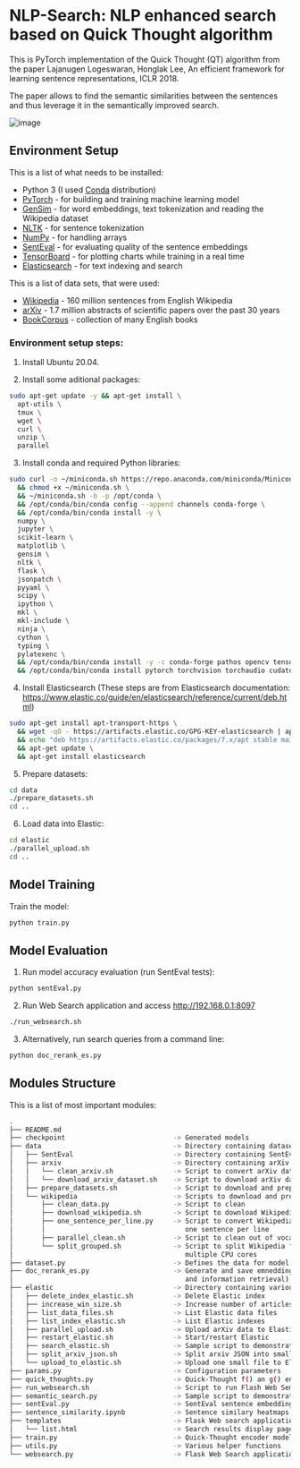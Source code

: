 # NLP-Search: NLP enhanced search based on Quick Thought algorithm

This is PyTorch implementation of the Quick Thought (QT) algorithm from the paper Lajanugen Logeswaran, Honglak Lee, An
efficient framework for learning sentence representations, ICLR 2018.

The paper allows to find the semantic similarities between the sentences and thus leverage it in the semantically improved search.

![image](https://github.com/gabijap/NLP-Enchanced-Search/assets/32993945/2aa9bb00-edfa-43d2-8c6f-47db98ba24eb)


## Environment Setup

This is a list of what needs to be installed:

* Python 3 (I used [Conda](https://www.anaconda.com/products/individual) distribution)
* [PyTorch](https://pytorch.org/) - for building and training machine learning model
* [GenSim](https://radimrehurek.com/gensim/) - for word embeddings, text tokenization and reading the Wikipedia dataset
* [NLTK](https://www.nltk.org/) - for sentence tokenization
* [NumPy](http://www.numpy.org/) - for handling arrays
* [SentEval](https://github.com/facebookresearch/SentEval) - for evaluating quality of the sentence embeddings
* [TensorBoard](https://www.tensorflow.org/tensorboard/) - for plotting charts while training in a real time
* [Elasticsearch](https://www.elastic.co/guide/en/elasticsearch/reference/current/deb.html) - for text indexing and search

This is a list of data sets, that were used:

* [Wikipedia](https://dumps.wikimedia.org/enwiki/latest/) - 160 million sentences from English Wikipedia
* [arXiv](https://www.kaggle.com/Cornell-University/arxiv) - 1.7 million abstracts of scientific papers over the past 30 years 
* [BookCorpus](https://yknzhu.wixsite.com/mbweb) - collection of many English books


### Environment setup steps:

1. Install Ubuntu 20.04.
   
2. Install some aditional packages:
```bash
sudo apt-get update -y && apt-get install \
  apt-utils \
  tmux \
  wget \
  curl \
  unzip \
  parallel
```

3. Install conda and required Python libraries:
```bash
sudo curl -o ~/miniconda.sh https://repo.anaconda.com/miniconda/Miniconda3-latest-Linux-x86_64.sh \
  && chmod +x ~/miniconda.sh \
  && ~/miniconda.sh -b -p /opt/conda \
  && /opt/conda/bin/conda config --append channels conda-forge \
  && /opt/conda/bin/conda install -y \
  numpy \
  jupyter \
  scikit-learn \
  matplotlib \
  gensim \
  nltk \
  flask \
  jsonpatch \
  pyyaml \
  scipy \
  ipython \
  mkl \
  mkl-include \
  ninja \
  cython \
  typing \
  pylatexenc \
  && /opt/conda/bin/conda install -y -c conda-forge pathos opencv tensorboard kaggle elasticsearch \
  && /opt/conda/bin/conda install pytorch torchvision torchaudio cudatoolkit=11.0 -c pytorch
```

4. Install Elasticsearch (These steps are from Elasticsearch documentation: https://www.elastic.co/guide/en/elasticsearch/reference/current/deb.html)
```bash
sudo apt-get install apt-transport-https \
  && wget -qO - https://artifacts.elastic.co/GPG-KEY-elasticsearch | apt-key add - \
  && echo "deb https://artifacts.elastic.co/packages/7.x/apt stable main" | sudo tee /etc/apt/sources.list.d/elastic-7.x.list \
  && apt-get update \
  && apt-get install elasticsearch
```

5. Prepare datasets:
```bash
cd data
./prepare_datasets.sh
cd ..
````

6. Load data into Elastic:
```bash
cd elastic
./parallel_upload.sh
cd ..
```

## Model Training 

Train the model:
```bash
python train.py
```

## Model Evaluation

1. Run model accuracy evaluation (run SentEval tests):
```bash
python sentEval.py
```

2. Run Web Search application and access http://192.168.0.1:8097
```bash
./run_websearch.sh
```

3. Alternatively, run search queries from a command line:
```bash
python doc_rerank_es.py 
```


## Modules Structure

This is a list of most important modules:

```bash
.
├── README.md                       
├── checkpoint                           -> Generated models
├── data                                 -> Directory containing datasets
│   ├── SentEval                         -> Directory containing SentEval datasets
│   ├── arxiv                            -> Directory containing arXiv dataset 
│   │   └── clean_arxiv.sh               -> Script to convert arXiv dataset to format required for loading into Elasticsearch
│   │   └── download_arxiv_dataset.sh    -> Script to download arXiv dataset
│   ├── prepare_datasets.sh              -> Script to download and prepare the datasets
│   └── wikipedia                        -> Scripts to download and prepare Wikipedia dataset
│       ├── clean_data.py                -> Script to clean
│       ├── download_wikipedia.sh        -> Script to download Wikipedia dataset
│       ├── one_sentence_per_line.py     -> Script to convert Wikipedia dataset from JSON to text file 
│       │                                   one sentence per line
│       ├── parallel_clean.sh            -> Script to clean out of vocabulary words
│       └── split_grouped.sh             -> Script to split Wikipedia files into multiple files to clean one
│                                           multiple CPU cores
├── dataset.py                           -> Defines the data for model training
├── doc_rerank_es.py                     -> Generate and save emneddings for computer science (AI, machine learning 
│                                           and information retrieval) categories of the arXiv, also perform search by semantic similary
├── elastic                              -> Directory containing various Elastic scripts 
│   ├── delete_index_elastic.sh          -> Delete Elastic index
│   ├── increase_win_size.sh             -> Increase number of articles returned by Elasticsearch API
│   ├── list_data_files.sh               -> List Elastic data files
│   ├── list_index_elastic.sh            -> List Elastic indexes
│   ├── parallel_upload.sh               -> Upload arXiv data to Elastic using multiple CPUs in parallel
│   ├── restart_elastic.sh               -> Start/restart Elastic
│   ├── search_elastic.sh                -> Sample script to demonstrate Elastic search query
│   ├── split_arxiv_json.sh              -> Split arxiv JSON into smaller files for parallel upload to Elastic
│   └── upload_to_elastic.sh             -> Upload one small file to Elastic (to be run in parallel)
├── params.py                            -> Configuration parameters
├── quick_thoughts.py                    -> Quick-Thought f() an g() encoders implementation
├── run_websearch.sh                     -> Script to run Flash Web Semantic Search application
├── semantic_search.py                   -> Sample script to demonstrate semantic search
├── sentEval.py                          -> SentEval sentence embeddings evaluation benchmarks
├── sentence_similarity.ipynb            -> Sentence similary heatmaps code for the report illustrations
├── templates                            -> Flask Web search application pages templates
│   └── list.html                        -> Search results display page template
├── train.py                             -> Quick-Thought encoder model training code
├── utils.py                             -> Various helper functions
└── websearch.py                         -> Flask Web Search application
```
